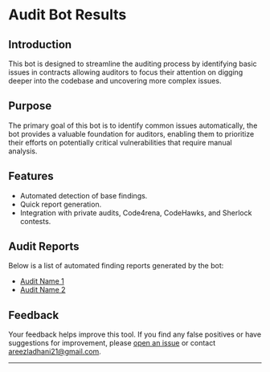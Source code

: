 # Audit Bot Results

## Introduction

This bot is designed to streamline the auditing process by identifying basic issues in contracts allowing auditors to focus their attention on digging deeper into the codebase and uncovering more complex issues.

## Purpose

The primary goal of this bot is to identify common issues automatically, the bot provides a valuable foundation for auditors, enabling them to prioritize their efforts on potentially critical vulnerabilities that require manual analysis.

## Features

- Automated detection of base findings.
- Quick report generation.
- Integration with private audits, Code4rena, CodeHawks, and Sherlock contests.

## Audit Reports

Below is a list of automated finding reports generated by the bot:

- [Audit Name 1](link-to-the-report-for-audit-name-1)
- [Audit Name 2](link-to-the-report-for-audit-name-2)
  

## Feedback

Your feedback helps improve this tool. If you find any false positives or have suggestions for improvement, please [open an issue](https://github.com/areezladhani/Automated-Findings-Bot/issues) or contact [areezladhani21@gmail.com](mailto:areezladhani21@gmail.com).

---
